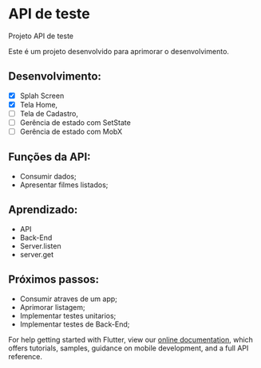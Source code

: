 # API de teste

Projeto API de teste

Este é um projeto desenvolvido para aprimorar o desenvolvimento.


    
## Desenvolvimento:
- [x] Splah Screen
- [X] Tela Home,
- [ ] Tela de Cadastro,
- [ ] Gerência de estado com SetState
- [ ] Gerência de estado com MobX

## Funções da API:
* Consumir dados;
* Apresentar filmes listados;

## Aprendizado:
* API
* Back-End
* Server.listen
* server.get

## Próximos passos:
    
* Consumir atraves de um app;
* Aprimorar listagem;
* Implementar testes unitarios;
* Implementar testes de Back-End;


For help getting started with Flutter, view our
[online documentation](https://flutter.dev/docs), which offers tutorials,
samples, guidance on mobile development, and a full API reference.
